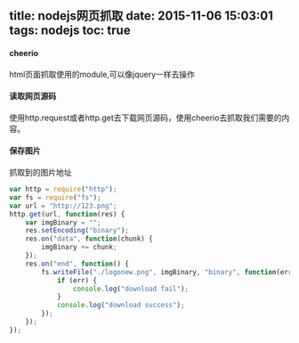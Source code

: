 title: nodejs网页抓取
date: 2015-11-06 15:03:01
tags: nodejs
toc: true
---
#### cheerio
html页面抓取使用的module,可以像jquery一样去操作

#### 读取网页源码
使用http.request或者http.get去下载网页源码，使用cheerio去抓取我们需要的内容。
<!--more-->

#### 保存图片
抓取到的图片地址
```javascript
var http = require("http");
var fs = require("fs");
var url = "http://123.png";
http.get(url, function(res) {
	var imgBinary = "";
	res.setEncoding("binary");
	res.on("data", function(chunk) {
		imgBinary += chunk;
	});
	res.on("end", function() {
		fs.writeFile("./logonew.png", imgBinary, "binary", function(err) {
			if (err) {
				console.log("download fail");
			}
			console.log("download success");
		});
	});
});
```